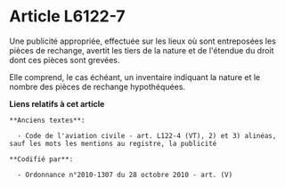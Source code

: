 # Article L6122-7

Une publicité appropriée, effectuée sur les lieux où sont entreposées les pièces de rechange, avertit les tiers de la nature
et de l'étendue du droit dont ces pièces sont grevées.

Elle comprend, le cas échéant, un inventaire indiquant la nature et le nombre des pièces de rechange hypothéquées.

**Liens relatifs à cet article**

	**Anciens textes**:

	  - Code de l'aviation civile - art. L122-4 (VT), 2) et 3) alinéas, sauf les mots les mentions au registre, la publicité

	**Codifié par**:

	  - Ordonnance n°2010-1307 du 28 octobre 2010 - art. (V)

